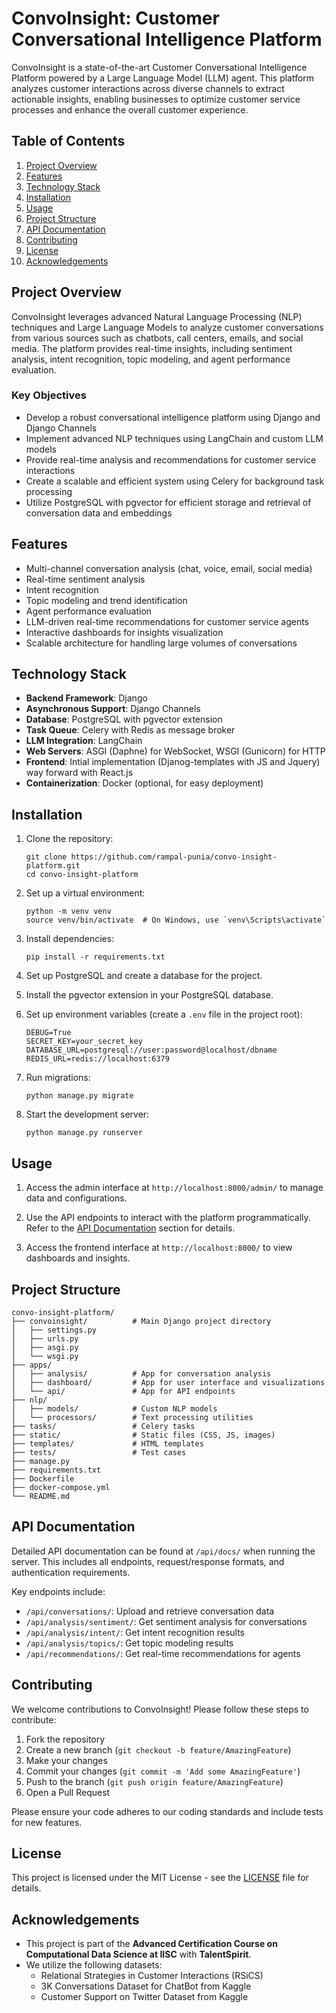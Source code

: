 # ConvoInsight: Customer Conversational Intelligence Platform

ConvoInsight is a state-of-the-art Customer Conversational Intelligence Platform powered by a Large Language Model (LLM) agent. This platform analyzes customer interactions across diverse channels to extract actionable insights, enabling businesses to optimize customer service processes and enhance the overall customer experience.

## Table of Contents

1. [Project Overview](#project-overview)
2. [Features](#features)
3. [Technology Stack](#technology-stack)
4. [Installation](#installation)
5. [Usage](#usage)
6. [Project Structure](#project-structure)
7. [API Documentation](#api-documentation)
8. [Contributing](#contributing)
9. [License](#license)
10. [Acknowledgements](#acknowledgements)

## Project Overview

ConvoInsight leverages advanced Natural Language Processing (NLP) techniques and Large Language Models to analyze customer conversations from various sources such as chatbots, call centers, emails, and social media. The platform provides real-time insights, including sentiment analysis, intent recognition, topic modeling, and agent performance evaluation.

### Key Objectives

- Develop a robust conversational intelligence platform using Django and Django Channels
- Implement advanced NLP techniques using LangChain and custom LLM models
- Provide real-time analysis and recommendations for customer service interactions
- Create a scalable and efficient system using Celery for background task processing
- Utilize PostgreSQL with pgvector for efficient storage and retrieval of conversation data and embeddings

## Features

- Multi-channel conversation analysis (chat, voice, email, social media)
- Real-time sentiment analysis
- Intent recognition
- Topic modeling and trend identification
- Agent performance evaluation
- LLM-driven real-time recommendations for customer service agents
- Interactive dashboards for insights visualization
- Scalable architecture for handling large volumes of conversations

## Technology Stack

- **Backend Framework**: Django
- **Asynchronous Support**: Django Channels
- **Database**: PostgreSQL with pgvector extension
- **Task Queue**: Celery with Redis as message broker
- **LLM Integration**: LangChain
- **Web Servers**: ASGI (Daphne) for WebSocket, WSGI (Gunicorn) for HTTP
- **Frontend**: Intial implementation (Djanog-templates with JS and Jquery) way forward with React.js
- **Containerization**: Docker (optional, for easy deployment)

## Installation

1. Clone the repository:
   ```
   git clone https://github.com/rampal-punia/convo-insight-platform.git
   cd convo-insight-platform
   ```

2. Set up a virtual environment:
   ```
   python -m venv venv
   source venv/bin/activate  # On Windows, use `venv\Scripts\activate`
   ```

3. Install dependencies:
   ```
   pip install -r requirements.txt
   ```

4. Set up PostgreSQL and create a database for the project.

5. Install the pgvector extension in your PostgreSQL database.

6. Set up environment variables (create a `.env` file in the project root):
   ```
   DEBUG=True
   SECRET_KEY=your_secret_key
   DATABASE_URL=postgresql://user:password@localhost/dbname
   REDIS_URL=redis://localhost:6379
   ```

7. Run migrations:
   ```
   python manage.py migrate
   ```

8. Start the development server:
   ```
   python manage.py runserver
   ```

## Usage

1. Access the admin interface at `http://localhost:8000/admin/` to manage data and configurations.

2. Use the API endpoints to interact with the platform programmatically. Refer to the [API Documentation](#api-documentation) section for details.

3. Access the frontend interface at `http://localhost:8000/` to view dashboards and insights.

## Project Structure

```
convo-insight-platform/
├── convoinsight/          # Main Django project directory
│   ├── settings.py
│   ├── urls.py
│   ├── asgi.py
│   └── wsgi.py
├── apps/
│   ├── analysis/          # App for conversation analysis
│   ├── dashboard/         # App for user interface and visualizations
│   └── api/               # App for API endpoints
├── nlp/
│   ├── models/            # Custom NLP models
│   └── processors/        # Text processing utilities
├── tasks/                 # Celery tasks
├── static/                # Static files (CSS, JS, images)
├── templates/             # HTML templates
├── tests/                 # Test cases
├── manage.py
├── requirements.txt
├── Dockerfile
├── docker-compose.yml
└── README.md
```

## API Documentation

Detailed API documentation can be found at `/api/docs/` when running the server. This includes all endpoints, request/response formats, and authentication requirements.

Key endpoints include:
- `/api/conversations/`: Upload and retrieve conversation data
- `/api/analysis/sentiment/`: Get sentiment analysis for conversations
- `/api/analysis/intent/`: Get intent recognition results
- `/api/analysis/topics/`: Get topic modeling results
- `/api/recommendations/`: Get real-time recommendations for agents

## Contributing

We welcome contributions to ConvoInsight! Please follow these steps to contribute:

1. Fork the repository
2. Create a new branch (`git checkout -b feature/AmazingFeature`)
3. Make your changes
4. Commit your changes (`git commit -m 'Add some AmazingFeature'`)
5. Push to the branch (`git push origin feature/AmazingFeature`)
6. Open a Pull Request

Please ensure your code adheres to our coding standards and include tests for new features.

## License

This project is licensed under the MIT License - see the [LICENSE](LICENSE) file for details.

## Acknowledgements

- This project is part of the **Advanced Certification Course on Computational Data Science at IISC** with **TalentSpirit**. 
- We utilize the following datasets:
  - Relational Strategies in Customer Interactions (RSiCS)
  - 3K Conversations Dataset for ChatBot from Kaggle
  - Customer Support on Twitter Dataset from Kaggle
